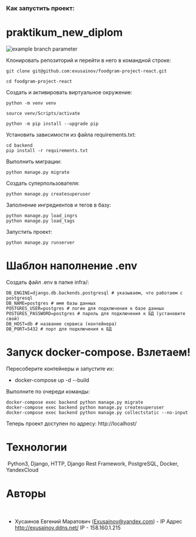 ### Как запустить проект:

# praktikum_new_diplom
![example branch parameter](https://github.com/exusainov/foodgram-project-react/actions/workflows/foodgram_workflow.yml/badge.svg?branch=master)

Клонировать репозиторий и перейти в него в командной строке:

```
git clone git@github.com:exusainov/foodgram-project-react.git
```

```
cd foodgram-project-react
```

Cоздать и активировать виртуальное окружение:

```
python -m venv venv
```

```
source venv/Scripts/activate
```

```
python -m pip install --upgrade pip
```

Установить зависимости из файла requirements.txt:

```
cd backend
pip install -r requirements.txt
```

Выполнить миграции:

```
python manage.py migrate
```
Создать суперпользователя:
​
```
python manage.py createsuperuser
```

Заполнение ингредиентов и тегов в базу:
```
python manage.py load_ingrs
python manage.py load_tags
```

Запустить проект:

```
python manage.py runserver
```
# Шаблон наполнение .env

Создать файл .env в папке infra/:

```
DB_ENGINE=django.db.backends.postgresql # указываем, что работаем с postgresql
DB_NAME=postgres # имя базы данных
POSTGRES_USER=postgres # логин для подключения к базе данных
POSTGRES_PASSWORD=postgres # пароль для подключения к БД (установите свой)
DB_HOST=db # название сервиса (контейнера)
DB_PORT=5432 # порт для подключения к БД 
```

# Запуск docker-compose. Взлетаем!

Пересоберите контейнеры и запустите их:


* docker-compose up -d --build

Выполните по очереди команды:

```
docker-compose exec backend python manage.py migrate
docker-compose exec backend python manage.py createsuperuser
docker-compose exec backend python manage.py collectstatic --no-input
```

Теперь проект доступен по адресу: http://localhost/


# Технологии
​
Python3, Django, HTTP, Django Rest Framework, PostgreSQL, Docker, YandexCloud
​

# Авторы
​
- Хусаинов Евгений Маратович (Exusainov@yandex.com)
​- IP Адрес http://exusainov.ddns.net/  IP - 158.160.1.215

